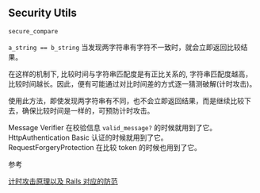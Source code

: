 ## Security Utils

```
secure_compare
```

`a_string == b_string` 当发现两字符串有字符不一致时，就会立即返回比较结果。

在这样的机制下, 比较时间与字符串匹配度是有正比关系的, 字符串匹配度越高，比较时间越长。因此，便有可能通过对比时间差的方式逐一猜测破解(计时攻击)。

使用此方法，即使发现两字符串有不同，也不会立即返回结果，而是继续比较下去，确保比较时间是一样的，可预防计时攻击。

Message Verifier 在校验信息 `valid_message?` 的时候就用到了它。
<br>
HttpAuthentication Basic 认证的时候就用到了它。
<br>
RequestForgeryProtection 在比较 token 的时候也用到了它。

参考

[计时攻击原理以及 Rails 对应的防范](https://ruby-china.org/topics/21380)
